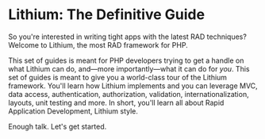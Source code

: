 # Lithium: The Definitive Guide

So you're interested in writing tight apps with the latest RAD techniques? Welcome to Lithium, the most RAD framework for PHP.

This set of guides is meant for PHP developers trying to get a handle on what Lithium can do, and—more importantly—what it can do for _you_. This set of guides is meant to give you a world-class tour of the Lithium framework. You'll learn how Lithium implements and you can leverage MVC, data access, authentication, authorization, validation, internationalization, layouts, unit testing and more. In short, you'll learn all about Rapid Application Development, Lithium style.

Enough talk. Let's get started.


